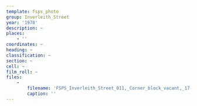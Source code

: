 ```yaml
---
template: fsps_photo
group: Inverleith_Street
year: '1978'
description: ~
places:
    - ''
coordinates: ~
heading: ~
classification: ~
section: ~
cell: ~
film_roll: ~
files:
    -
        filename: 'FSPS_Inverleith_Street_011,_Corner_block_vacant,_17-14-H,_1978.png'
        caption: ''
---
```

